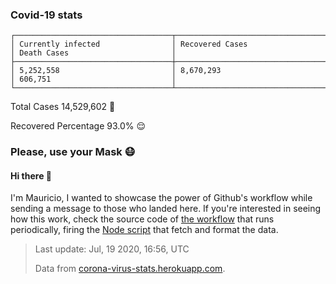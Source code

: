 
### Covid-19 stats

```
┌───────────────────────────────────┬───────────────────────────────────┬───────────────────────────────────┐
│ Currently infected                │ Recovered Cases                   │ Death Cases                       │
├───────────────────────────────────┼───────────────────────────────────┼───────────────────────────────────┤
│ 5,252,558                         │ 8,670,293                         │ 606,751                           │
└───────────────────────────────────┴───────────────────────────────────┴───────────────────────────────────┘
```

Total Cases 14,529,602 🦠

Recovered Percentage 93.0% 😌

### Please, use your Mask 😷

#### Hi there 👋
I'm Mauricio, I wanted to showcase the power of Github's workflow while sending a message to those who landed here.
If you're interested in seeing how this work, check the source code of [the workflow](https://github.com/mdottavio/mdottavio/blob/master/.github/workflows/updateReadme.yml) that runs periodically, firing
the [Node script](https://github.com/mdottavio/mdottavio/tree/covidstats) that fetch and format the data.

> Last update: Jul, 19 2020, 16:56, UTC
>
> Data from [corona-virus-stats.herokuapp.com](https://corona-virus-stats.herokuapp.com/api/v1/cases/general-stats).
